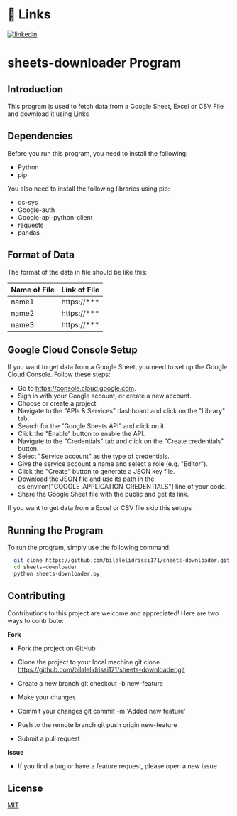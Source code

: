 
# 🔗 Links
[![linkedin](https://img.shields.io/badge/linkedin-0A66C2?style=for-the-badge&logo=linkedin&logoColor=white)](https://www.linkedin.com/in/bilalelidrissi171/)


# sheets-downloader Program

## Introduction

This program is used to fetch data from a Google Sheet, Excel or CSV File and download it using Links

## Dependencies

Before you run this program, you need to install the following:

- Python
- pip

You also need to install the following libraries using pip:

- os-sys
- Google-auth
- Google-api-python-client
- requests
- pandas
## Format of Data
The format of the data in file should be like this:

| Name of File | Link of File |
| ------------ | ------------ |
| name1        | https://***  |
| name2        | https://***  |
| name3        | https://***  |


## Google Cloud Console Setup

If you want to get data from a Google Sheet, you need to set up the Google Cloud Console. Follow these steps:

- Go to https://console.cloud.google.com.
- Sign in with your Google account, or create a new account.
- Choose or create a project.
- Navigate to the "APIs & Services" dashboard and click on the "Library" tab.
- Search for the "Google Sheets API" and click on it.
- Click the "Enable" button to enable the API.
- Navigate to the "Credentials" tab and click on the "Create credentials" button.
- Select "Service account" as the type of credentials.
- Give the service account a name and select a role (e.g. "Editor").
- Click the "Create" button to generate a JSON key file.
- Download the JSON file and use its path in the os.environ["GOOGLE_APPLICATION_CREDENTIALS"] line of your code.
- Share the Google Sheet file with the public and get its link.

If you want to get data from a Excel or CSV file skip this setups

## Running the Program

To run the program, simply use the following command:

```bash
  git clone https://github.com/bilalelidrissi171/sheets-downloader.git
  cd sheets-downloader
  python sheets-downloader.py
```
## Contributing

Contributions to this project are welcome and appreciated! Here are two ways to contribute:

**Fork**

- Fork the project on GitHub

- Clone the project to your local machine git clone https://github.com/bilalelidrissi171/sheets-downloader.git

- Create a new branch git checkout -b new-feature

- Make your changes

- Commit your changes git commit -m 'Added new feature'

- Push to the remote branch git push origin new-feature

- Submit a pull request

**Issue**

- If you find a bug or have a feature request, please open a new issue
## License

[MIT](https://choosealicense.com/licenses/mit/)

